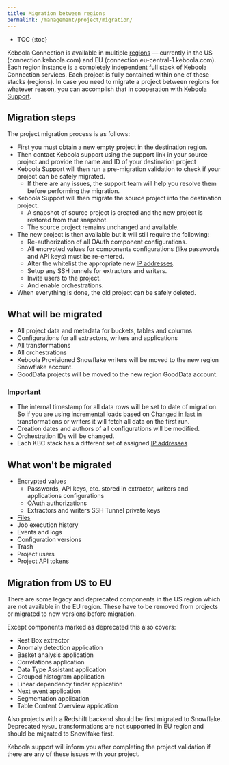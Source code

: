 ```yaml
---
title: Migration between regions
permalink: /management/project/migration/
---
```


* TOC
{:toc}

Keboola Connection is available in multiple [regions](https://developers.keboola.com/overview/api/#regions-and-endpoints) — currently in the US (connection.keboola.com) and EU (connection.eu-central-1.keboola.com). Each region instance is a completely independent full stack of Keboola Connection services.
Each project is fully contained within one of these stacks (regions). In case you need to migrate a project between 
regions for whatever reason, you can accomplish that in cooperation with [Keboola Support](/management/support/).

## Migration steps

The project migration process is as follows:

- First you must obtain a new empty project in the destination region.
- Then contact Keboola support using the support link in your source project and provide the name and ID of your 
destination project
- Keboola Support will then run a pre-migration validation to check if your project can be safely migrated.
  - If there are any issues, the support team will help you resolve them before performing the migration.
- Keboola Support will then migrate the source project into the destination project.
  - A snapshot of source project is created and the new project is restored from that snapshot.
  - The source project remains unchanged and available.
- The new project is then available but it will still require the following:
  - Re-authorization of all OAuth component configurations.
  - All encrypted values for components configurations (like passwords and API keys) must be re-entered.
  - Alter the whitelist the appropriate new [IP addresses](/components/extractors/ip-addresses/).
  - Setup any SSH tunnels for extractors and writers.
  - Invite users to the project.
  - And enable orchestrations.
- When everything is done, the old project can be safely deleted.

## What will be migrated

- All project data and metadata for buckets, tables and columns
- Configurations for all extractors, writers and applications
- All transformations
- All orchestrations
- Keboola Provisioned Snowflake writers will be moved to the new region Snowflake account.
- GoodData projects will be moved to the new region GoodData account.

### Important

- The internal timestamp for all data rows will be set to date of migration. So if you are using incremental loads 
based on [Changed in last](/transformations/mappings/#input-mapping) in 
transformations or writers it will fetch all data on the first run.
- Creation dates and authors of all configurations will be modified.
- Orchestration IDs will be changed.
- Each KBC stack has a different set of assigned [IP addresses](/components/extractors/ip-addresses/)

## What won't be migrated

- Encrypted values
  - Passwords, API keys, etc. stored in extractor, writers and applications configurations
  - OAuth authorizations
  - Extractors and writers SSH Tunnel private keys
- [Files](/storage/file-uploads/)
- Job execution history
- Events and logs
- Configuration versions
- Trash
- Project users
- Project API tokens

## Migration from US to EU

There are some legacy and deprecated components in the US region which are not available in the EU region. 
These have to be removed from projects or migrated to new versions before migration. 

Except components marked as deprecated this also covers:
- Rest Box extractor
- Anomaly detection application
- Basket analysis application
- Correlations application
- Data Type Assistant application
- Grouped histogram application
- Linear dependency finder application
- Next event application
- Segmentation application
- Table Content Overview application

Also projects with a Redshift backend should be first migrated to Snowflake.
Deprecated `MySQL` transformations are not supported in EU region and should be migrated to Snowlfake first.

Keboola support will inform you after completing the project validation if there are any of these issues with your 
project.
